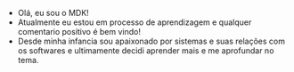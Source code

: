 - Olá, eu sou o MDK!
- Atualmente eu estou em processo de aprendizagem e qualquer comentario positivo é bem vindo!
- Desde minha infancia sou apaixonado por sistemas e suas relações com os softwares e ultimamente decidi aprender mais e me aprofundar no tema.
